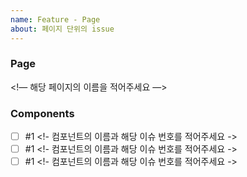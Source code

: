 ```yaml
---
name: Feature - Page
about: 페이지 단위의 issue
---
```


### Page
<!— 해당 페이지의 이름을 적어주세요 —>

### Components
- [ ] #1 <!- 컴포넌트의 이름과 해당 이슈 번호를 적어주세요 ->
- [ ] #1 <!- 컴포넌트의 이름과 해당 이슈 번호를 적어주세요 ->
- [ ] #1 <!- 컴포넌트의 이름과 해당 이슈 번호를 적어주세요 ->